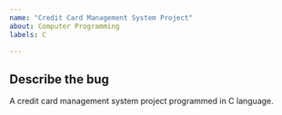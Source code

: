 ```yaml
---
name: "Credit Card Management System Project"
about: Computer Programming
labels: C

---
```


## Describe the bug
A credit card management system project programmed in C language.

